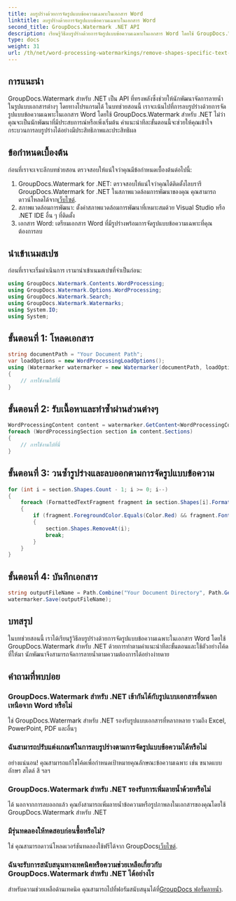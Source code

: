 ```yaml
---
title: ลบรูปร่างด้วยการจัดรูปแบบข้อความเฉพาะในเอกสาร Word
linktitle: ลบรูปร่างด้วยการจัดรูปแบบข้อความเฉพาะในเอกสาร Word
second_title: GroupDocs.Watermark .NET API
description: เรียนรู้วิธีลบรูปร่างด้วยการจัดรูปแบบข้อความเฉพาะในเอกสาร Word โดยใช้ GroupDocs.Watermark สำหรับ .NET ปฏิบัติตามคำแนะนำของเราเพื่อการจัดการลายน้ำอย่างมีประสิทธิภาพ
type: docs
weight: 31
url: /th/net/word-processing-watermarkings/remove-shapes-specific-text-formatting-word-docs/
---
```

## การแนะนำ
GroupDocs.Watermark สำหรับ .NET เป็น API ที่ทรงพลังซึ่งช่วยให้นักพัฒนาจัดการลายน้ำในรูปแบบเอกสารต่างๆ โดยทางโปรแกรมได้ ในบทช่วยสอนนี้ เราจะเน้นไปที่การลบรูปร่างด้วยการจัดรูปแบบข้อความเฉพาะในเอกสาร Word โดยใช้ GroupDocs.Watermark สำหรับ .NET ไม่ว่าคุณจะเป็นนักพัฒนาที่มีประสบการณ์หรือเพิ่งเริ่มต้น คำแนะนำทีละขั้นตอนนี้จะช่วยให้คุณเข้าใจกระบวนการลบรูปร่างได้อย่างมีประสิทธิภาพและประสิทธิผล
## ข้อกำหนดเบื้องต้น
ก่อนที่เราจะเจาะลึกบทช่วยสอน ตรวจสอบให้แน่ใจว่าคุณมีข้อกำหนดเบื้องต้นต่อไปนี้:
1.  GroupDocs.Watermark for .NET: ตรวจสอบให้แน่ใจว่าคุณได้ติดตั้งไลบรารี GroupDocs.Watermark for .NET ในสภาพแวดล้อมการพัฒนาของคุณ คุณสามารถดาวน์โหลดได้จาก[เว็บไซต์](https://releases.groupdocs.com/Watermark/net/).
2. สภาพแวดล้อมการพัฒนา: ตั้งค่าสภาพแวดล้อมการพัฒนาที่เหมาะสมด้วย Visual Studio หรือ .NET IDE อื่น ๆ ที่ติดตั้ง
3. เอกสาร Word: เตรียมเอกสาร Word ที่มีรูปร่างพร้อมการจัดรูปแบบข้อความเฉพาะที่คุณต้องการลบ

## นำเข้าเนมสเปซ
ก่อนที่เราจะเริ่มดำเนินการ เรามานำเข้าเนมสเปซที่จำเป็นก่อน:
```csharp
using GroupDocs.Watermark.Contents.WordProcessing;
using GroupDocs.Watermark.Options.WordProcessing;
using GroupDocs.Watermark.Search;
using GroupDocs.Watermark.Watermarks;
using System.IO;
using System;
```
## ขั้นตอนที่ 1: โหลดเอกสาร
```csharp
string documentPath = "Your Document Path";
var loadOptions = new WordProcessingLoadOptions();
using (Watermarker watermarker = new Watermarker(documentPath, loadOptions))
{
    // การใช้งานไปที่นี่
}
```
## ขั้นตอนที่ 2: รับเนื้อหาและทำซ้ำผ่านส่วนต่างๆ
```csharp
WordProcessingContent content = watermarker.GetContent<WordProcessingContent>();
foreach (WordProcessingSection section in content.Sections)
{
    // การใช้งานไปที่นี่
}
```
## ขั้นตอนที่ 3: วนซ้ำรูปร่างและลบออกตามการจัดรูปแบบข้อความ
```csharp
for (int i = section.Shapes.Count - 1; i >= 0; i--)
{
    foreach (FormattedTextFragment fragment in section.Shapes[i].FormattedTextFragments)
    {
        if (fragment.ForegroundColor.Equals(Color.Red) && fragment.Font.FamilyName == "Arial")
        {
            section.Shapes.RemoveAt(i);
            break;
        }
    }
}
```
## ขั้นตอนที่ 4: บันทึกเอกสาร
```csharp
string outputFileName = Path.Combine("Your Document Directory", Path.GetFileName(documentPath));
watermarker.Save(outputFileName);
```

## บทสรุป
ในบทช่วยสอนนี้ เราได้เรียนรู้วิธีลบรูปร่างด้วยการจัดรูปแบบข้อความเฉพาะในเอกสาร Word โดยใช้ GroupDocs.Watermark สำหรับ .NET ด้วยการทำตามคำแนะนำทีละขั้นตอนและใช้ตัวอย่างโค้ดที่ให้มา นักพัฒนาจึงสามารถจัดการลายน้ำตามความต้องการได้อย่างง่ายดาย
## คำถามที่พบบ่อย
### GroupDocs.Watermark สำหรับ .NET เข้ากันได้กับรูปแบบเอกสารอื่นนอกเหนือจาก Word หรือไม่
ใช่ GroupDocs.Watermark สำหรับ .NET รองรับรูปแบบเอกสารที่หลากหลาย รวมถึง Excel, PowerPoint, PDF และอื่นๆ
### ฉันสามารถปรับแต่งเกณฑ์ในการลบรูปร่างตามการจัดรูปแบบข้อความได้หรือไม่
อย่างแน่นอน! คุณสามารถแก้ไขโค้ดเพื่อกำหนดเป้าหมายคุณลักษณะข้อความเฉพาะ เช่น ขนาดแบบอักษร สไตล์ สี ฯลฯ
### GroupDocs.Watermark สำหรับ .NET รองรับการเพิ่มลายน้ำด้วยหรือไม่
ได้ นอกจากการลบออกแล้ว คุณยังสามารถเพิ่มลายน้ำข้อความหรือรูปภาพลงในเอกสารของคุณโดยใช้ GroupDocs.Watermark สำหรับ .NET
### มีรุ่นทดลองให้ทดสอบก่อนซื้อหรือไม่?
 ใช่ คุณสามารถดาวน์โหลดเวอร์ชันทดลองใช้ฟรีได้จาก GroupDocs[เว็บไซต์](https://releases.groupdocs.com/).
### ฉันจะรับการสนับสนุนทางเทคนิคหรือความช่วยเหลือเกี่ยวกับ GroupDocs.Watermark สำหรับ .NET ได้อย่างไร
 สำหรับความช่วยเหลือด้านเทคนิค คุณสามารถไปที่ฟอรัมสนับสนุนได้ที่[GroupDocs ฟอรั่มลายน้ำ](https://forum.groupdocs.com/c/watermark/19).